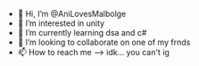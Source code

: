 - 👋 Hi, I’m @AniLovesMalbolge
- 👀 I’m interested in unity
- 🌱 I’m currently learning dsa and c#
- 💞️ I’m looking to collaborate on one of my frnds
- 📫 How to reach me --> idk... you can't ig

<!---
AniLovesMalbolge/AniLovesMalbolge is a ✨ special ✨ repository because its `README.md` (this file) appears on your GitHub profile.
You can click the Preview link to take a look at your changes.
--->
